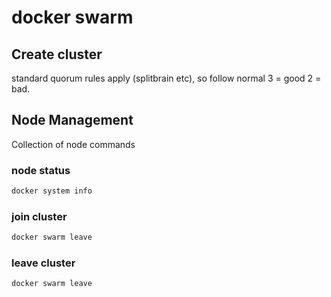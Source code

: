 # docker swarm

## Create cluster

standard quorum rules apply (splitbrain etc), so follow normal 3 = good 2 = bad. 

## Node Management

Collection of node commands

### node status

``` c#
docker system info
```

### join cluster

``` c#
docker swarm leave
```

### leave cluster

``` c#
docker swarm leave
```
